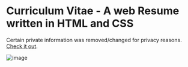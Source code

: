 # Curriculum Vitae - A web Resume written in HTML and CSS
Certain private information was removed/changed for privacy reasons. [Check it out](https://harumiame.github.io/CV/).

![image](https://github.com/user-attachments/assets/73e9c69b-1ff7-439e-a48f-da9016eb54b1)
